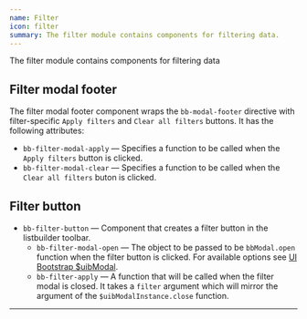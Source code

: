 ```yaml
---
name: Filter
icon: filter
summary: The filter module contains components for filtering data.
---
```


The filter module contains components for filtering data

## Filter modal footer
The filter modal footer component wraps the `bb-modal-footer` directive with filter-specific `Apply filters` and `Clear all filters` buttons. It has the following attributes: 
  - `bb-filter-modal-apply` &mdash; Specifies a function to be called when the `Apply filters` button is clicked.
  - `bb-filter-modal-clear` &mdash; Specifies a function to be called when the `Clear all filters` buton is clicked.

## Filter button
- `bb-filter-button` &mdash; Component that creates a filter button in the listbuilder toolbar.
  - `bb-filter-modal-open` &mdash; The object to be passed to be `bbModal.open` function when the filter button is clicked. For available options see [UI Bootstrap $uibModal](https://angular-ui.github.io/bootstrap/#modal).
  - `bb-filter-apply` &mdash; A function that will be called when the filter modal is closed. It takes a `filter` argument which will mirror the argument of the `$uibModalInstance.close` function.

---